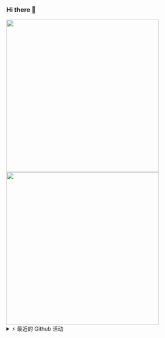 ### Hi there 👋

<a href="https://github.com/Ruomoe">
  <img src="https://github-readme-stats.vercel.app/api?username=Ruomoe&count_private=true&show_icons=true" width="400px"/>
</a>

<a href="https://github.com/Ruomoe">
  <img src="https://github-readme-stats.vercel.app/api/top-langs/?username=Ruomoe&layout=compact&hide=html,css&count_private=true&hide_border=true" width="400px"/>
</a>

<details>
    <summary> ⚡ 最近的 Github 活动</summary>
    <br />
    <a href="https://github.com/Ruomoe">
  <img src="https://activity-graph.herokuapp.com/graph?username=Ruomoe&theme=dracula" />
</details>
<!--
**Ruomoe/Ruomoe** is a ✨ _special_ ✨ repository because its `README.md` (this file) appears on your GitHub profile.

Here are some ideas to get you started:

- 🔭 I’m currently working on ...
- 🌱 I’m currently learning ...
- 👯 I’m looking to collaborate on ...
- 🤔 I’m looking for help with ...
- 💬 Ask me about ...
- 📫 How to reach me: ...
- 😄 Pronouns: ...
- ⚡ Fun fact: ...
-->
